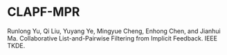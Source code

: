 # CLAPF-MPR

Runlong Yu, Qi Liu, Yuyang Ye, Mingyue Cheng, Enhong Chen, and Jianhui Ma. Collaborative List-and-Pairwise Filtering from Implicit Feedback. IEEE TKDE.
